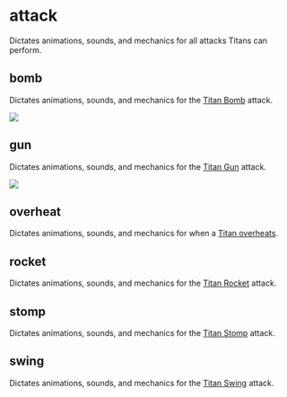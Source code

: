 # attack
Dictates animations, sounds, and mechanics for all attacks Titans can perform.

## bomb
Dictates animations, sounds, and mechanics for the [Titan Bomb](https://youtu.be/w__ZYTk8YhQ) attack.

![](https://media.giphy.com/media/3ohjV0bzhU91Bj6L8Q/giphy.gif)

## gun
Dictates animations, sounds, and mechanics for the [Titan Gun](https://youtu.be/ojurnP1LjBs) attack.

![](https://media.giphy.com/media/xUNd9Nz6SttINs9ILm/giphy.gif)

## overheat
Dictates animations, sounds, and mechanics for when a [Titan overheats](https://youtu.be/zMrFc65cWEM).

## rocket
Dictates animations, sounds, and mechanics for the [Titan Rocket](https://youtu.be/o1RXykXP7bQ) attack.

## stomp
Dictates animations, sounds, and mechanics for the [Titan Stomp](https://youtu.be/HPpaXGDM90A) attack.

## swing
Dictates animations, sounds, and mechanics for the [Titan Swing](https://youtu.be/CvGWfPPShxw) attack.
